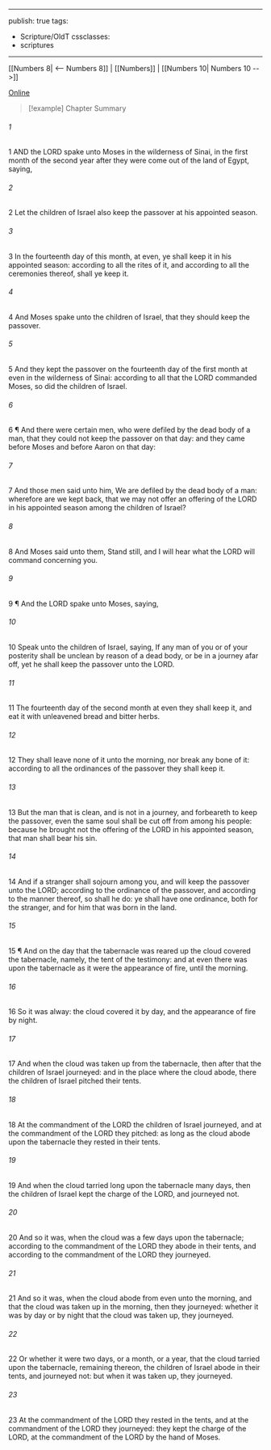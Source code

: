 

---
publish: true
tags:
  - Scripture/OldT
cssclasses:
  - scriptures
---
[[Numbers 8| <-- Numbers 8]] | [[Numbers]] | [[Numbers 10| Numbers 10 -->]]

[Online](https://churchofjesuschrist.org/study/scriptures/ot/num/9?lang=eng)

>[!example] Chapter Summary
>
###### 1
1 AND the LORD spake unto Moses in the wilderness of Sinai, in the first month of the second year after they were come out of the land of Egypt, saying,
###### 2
2 Let the children of Israel also keep the passover at his appointed season.
###### 3
3 In the fourteenth day of this month, at even, ye shall keep it in his appointed season: according to all the rites of it, and according to all the ceremonies thereof, shall ye keep it.
###### 4
4 And Moses spake unto the children of Israel, that they should keep the passover.
###### 5
5 And they kept the passover on the fourteenth day of the first month at even in the wilderness of Sinai: according to all that the LORD commanded Moses, so did the children of Israel.
###### 6
6 ¶ And there were certain men, who were defiled by the dead body of a man, that they could not keep the passover on that day: and they came before Moses and before Aaron on that day:
###### 7
7 And those men said unto him, We are defiled by the dead body of a man: wherefore are we kept back, that we may not offer an offering of the LORD in his appointed season among the children of Israel?
###### 8
8 And Moses said unto them, Stand still, and I will hear what the LORD will command concerning you.
###### 9
9 ¶ And the LORD spake unto Moses, saying,
###### 10
10 Speak unto the children of Israel, saying, If any man of you or of your posterity shall be unclean by reason of a dead body, or be in a journey afar off, yet he shall keep the passover unto the LORD.
###### 11
11 The fourteenth day of the second month at even they shall keep it, and eat it with unleavened bread and bitter herbs.
###### 12
12 They shall leave none of it unto the morning, nor break any bone of it: according to all the ordinances of the passover they shall keep it.
###### 13
13 But the man that is clean, and is not in a journey, and forbeareth to keep the passover, even the same soul shall be cut off from among his people: because he brought not the offering of the LORD in his appointed season, that man shall bear his sin.
###### 14
14 And if a stranger shall sojourn among you, and will keep the passover unto the LORD; according to the ordinance of the passover, and according to the manner thereof, so shall he do: ye shall have one ordinance, both for the stranger, and for him that was born in the land.
###### 15
15 ¶ And on the day that the tabernacle was reared up the cloud covered the tabernacle, namely, the tent of the testimony: and at even there was upon the tabernacle as it were the appearance of fire, until the morning.
###### 16
16 So it was alway: the cloud covered it by day, and the appearance of fire by night.
###### 17
17 And when the cloud was taken up from the tabernacle, then after that the children of Israel journeyed: and in the place where the cloud abode, there the children of Israel pitched their tents.
###### 18
18 At the commandment of the LORD the children of Israel journeyed, and at the commandment of the LORD they pitched: as long as the cloud abode upon the tabernacle they rested in their tents.
###### 19
19 And when the cloud tarried long upon the tabernacle many days, then the children of Israel kept the charge of the LORD, and journeyed not.
###### 20
20 And so it was, when the cloud was a few days upon the tabernacle; according to the commandment of the LORD they abode in their tents, and according to the commandment of the LORD they journeyed.
###### 21
21 And so it was, when the cloud abode from even unto the morning, and that the cloud was taken up in the morning, then they journeyed: whether it was by day or by night that the cloud was taken up, they journeyed.
###### 22
22 Or whether it were two days, or a month, or a year, that the cloud tarried upon the tabernacle, remaining thereon, the children of Israel abode in their tents, and journeyed not: but when it was taken up, they journeyed.
###### 23
23 At the commandment of the LORD they rested in the tents, and at the commandment of the LORD they journeyed: they kept the charge of the LORD, at the commandment of the LORD by the hand of Moses.



